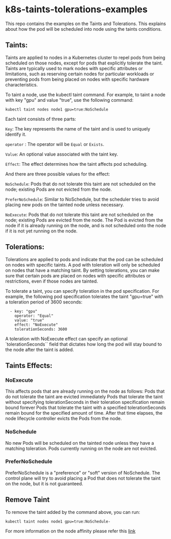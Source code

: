 # k8s-taints-tolerations-examples
This repo contains the examples on the Taints and Tolerations. This explains about how the pod will be scheduled into node using the taints conditions.

## Taints:

Taints are applied to nodes in a Kubernetes cluster to repel pods from being scheduled on those nodes, except for pods that explicitly tolerate the taint. Taints are typically used to mark nodes with specific attributes or limitations, such as reserving certain nodes for particular workloads or preventing pods from being placed on nodes with specific hardware characteristics.

To taint a node, use the kubectl taint command. For example, to taint a node with key "gpu" and value "true", use the following command:

```kubectl taint nodes node1 gpu=true:NoSchedule```

Each taint consists of three parts:

`Key`: The key represents the name of the taint and is used to uniquely identify it.

`operator` : The operator will be `Equal` or `Exists`.

`Value`: An optional value associated with the taint key.

`Effect`: The effect determines how the taint affects pod scheduling.

And there are three possible values for the effect:

`NoSchedule`: Pods that do not tolerate this taint are not scheduled on the node; existing Pods are not evicted from the node.

`PreferNoSchedule`: Similar to NoSchedule, but the scheduler tries to avoid placing new pods on the tainted node unless necessary. 

`NoExecute`: 	Pods that do not tolerate this taint are not scheduled on the node; existing Pods are evicted from the node. The Pod is evicted from the node if it is already running on the node, and is not scheduled onto the node if it is not yet running on the node.

## Tolerations:

Tolerations are applied to pods and indicate that the pod can be scheduled on nodes with specific taints. A pod with toleration will only be scheduled on nodes that have a matching taint. By setting tolerations, you can make sure that certain pods are placed on nodes with specific attributes or restrictions, even if those nodes are tainted.

To tolerate a taint, you can specify toleration in the pod specification. For example, the following pod specification tolerates the taint "gpu=true" with a toleration period of 3600 seconds:

``` tolerations:
  - key: "gpu"
    operator: "Equal"
    value: "true"
    effect: "NoExecute"
    tolerationSeconds: 3600
```
A toleration with NoExecute effect can specify an optional `tolerationSeconds`` field that dictates how long the pod will stay bound to the node after the taint is added. 

## Taints Effects:
### NoExecute

This affects pods that are already running on the node as follows:
Pods that do not tolerate the taint are evicted immediately
Pods that tolerate the taint without specifying tolerationSeconds in their toleration specification remain bound forever
Pods that tolerate the taint with a specified tolerationSeconds remain bound for the specified amount of time. After that time elapses, the node lifecycle controller evicts the Pods from the node.

### NoSchedule

No new Pods will be scheduled on the tainted node unless they have a matching toleration. Pods currently running on the node are not evicted.

### PreferNoSchedule

PreferNoSchedule is a "preference" or "soft" version of NoSchedule. The control plane will try to avoid placing a Pod that does not tolerate the taint on the node, but it is not guaranteed.

## Remove Taint

To remove the taint added by the command above, you can run:

`kubectl taint nodes node1 gpu=true:NoSchedule-`

For more information on the node affinity please refer this [link](https://kubernetes.io/docs/concepts/scheduling-eviction/taint-and-toleration/)

